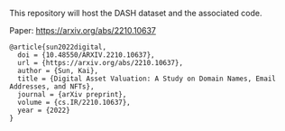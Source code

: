This repository will host the DASH dataset and the associated code.

Paper: https://arxiv.org/abs/2210.10637
```
@article{sun2022digital,
  doi = {10.48550/ARXIV.2210.10637},
  url = {https://arxiv.org/abs/2210.10637},
  author = {Sun, Kai},
  title = {Digital Asset Valuation: A Study on Domain Names, Email Addresses, and NFTs},
  journal = {arXiv preprint},
  volume = {cs.IR/2210.10637},
  year = {2022}
}
```
